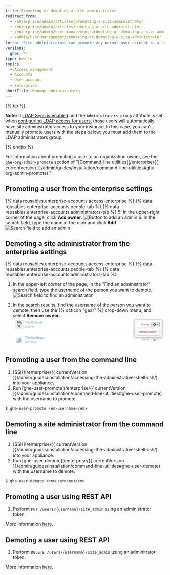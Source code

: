 ```yaml
---
title: Promoting or demoting a site administrator
redirect_from:
  - /enterprise/admin/articles/promoting-a-site-administrator
  - /enterprise/admin/articles/demoting-a-site-administrator
  - /enterprise/admin/user-management/promoting-or-demoting-a-site-administrator
  - /admin/user-management/promoting-or-demoting-a-site-administrator
intro: 'Site administrators can promote any normal user account to a site administrator, as well as demote other site administrators to regular users.'
versions:
  ghes: '*'
type: how_to
topics:
  - Access management
  - Accounts
  - User account
  - Enterprise
shortTitle: Manage administrators
---
```

{% tip %}

**Note:** If [LDAP Sync is enabled](/enterprise/admin/authentication/using-ldap#enabling-ldap-sync) and the `Administrators group` attribute is set when [configuring LDAP access for users](/enterprise/admin/authentication/using-ldap#configuring-ldap-with-your-github-enterprise-server-instance), those users will automatically have site administrator access to your instance. In this case, you can't manually promote users with the steps below; you must add them to the LDAP administrators group.

{% endtip %}

For information about promoting a user to an organization owner, see the `ghe-org-admin-promote` section of "[Command-line utilities](/enterprise/{{ currentVersion }}/admin/guides/installation/command-line-utilities#ghe-org-admin-promote)."

## Promoting a user from the enterprise settings

{% data reusables.enterprise-accounts.access-enterprise %}
{% data reusables.enterprise-accounts.people-tab %}
{% data reusables.enterprise-accounts.administrators-tab %}
5. In the upper-right corner of the page, click **Add owner**.
  ![Button to add an admin](/assets/images/help/business-accounts/business-account-add-admin-button.png)
6. In the search field, type the name of the user and click **Add**.
  ![Search field to add an admin](/assets/images/help/business-accounts/business-account-search-to-add-admin.png)

## Demoting a site administrator from the enterprise settings

{% data reusables.enterprise-accounts.access-enterprise %}
{% data reusables.enterprise-accounts.people-tab %}
{% data reusables.enterprise-accounts.administrators-tab %}
1. In the upper-left corner of the page, in the "Find an administrator" search field, type the username of the person you want to demote.
  ![Search field to find an administrator](/assets/images/help/business-accounts/business-account-search-for-admin.png)

1. In the search results, find the username of the person you want to demote, then use the {% octicon "gear" %} drop-down menu, and select **Remove owner**.
  ![Remove from enterprise option](/assets/images/help/business-accounts/demote-admin-button.png)

## Promoting a user from the command line

1. [SSH](/enterprise/{{ currentVersion }}/admin/guides/installation/accessing-the-administrative-shell-ssh/) into your appliance.
2. Run [ghe-user-promote](/enterprise/{{ currentVersion }}/admin/guides/installation/command-line-utilities#ghe-user-promote) with the username to promote.
  ```shell
  $ ghe-user-promote <em>username</em>
  ```

## Demoting a site administrator from the command line

1. [SSH](/enterprise/{{ currentVersion }}/admin/guides/installation/accessing-the-administrative-shell-ssh/) into your appliance.
2. Run [ghe-user-demote](/enterprise/{{ currentVersion }}/admin/guides/installation/command-line-utilities#ghe-user-demote) with the username to demote.
  ```shell
  $ ghe-user-demote <em>username</em>
  ```

## Promoting a user using REST API
1. Perform `PUT /users/{username}/site_admin` using an administrator token.

More information [here](https://docs.github.com/en/enterprise-server@3.3/rest/enterprise-admin/users#promote-a-user-to-be-a-site-administrator).

## Demoting a user using REST API
1. Perform `DELETE /users/{username}/site_admin` using an adminitrator token.

More information [here](https://docs.github.com/en/enterprise-server@3.3/rest/enterprise-admin/users#demote-a-site-administrator).
